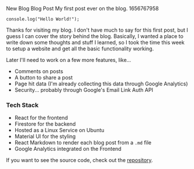New Blog Blog Post
My first post ever on the blog.
1656767958

    console.log("Hello World!");
Thanks for visiting my blog. I don't have much to say for this first post, but I guess I can cover the story behind the blog. Basically, I wanted a place to write down some thoughts and stuff I learned, so I took the time this week to setup a website and get all the basic functionality working.

Later I'll need to work on a few more features, like...
- Comments on posts
- A button to share a post
- Page hit data (I'm already collecting this data through Google Analytics)
- Security... probably through Google's Email Link Auth API

### Tech Stack
- React for the frontend
- Firestore for the backend
- Hosted as a Linux Service on Ubuntu
- Material UI for the styling
- React Markdown to render each blog post from a `.md` file
- Google Analytics integrated on the Frontend

If you want to see the source code, check out the [repository](https://github.com/jnorman-us/blog).